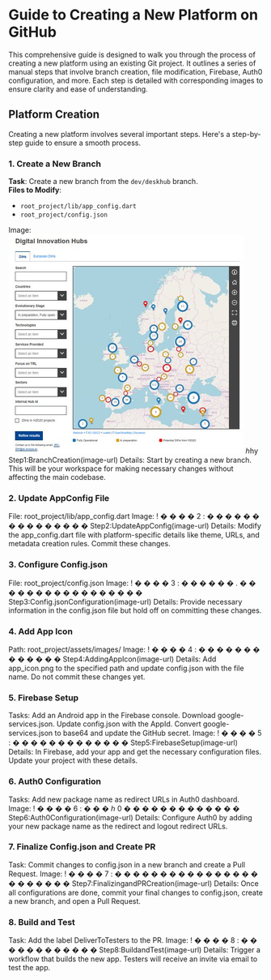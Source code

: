 # Guide to Creating a New Platform on GitHub

This comprehensive guide is designed to walk you through the process of creating a new platform using an existing Git project. It outlines a series of manual steps that involve branch creation, file modification, Firebase, Auth0 configuration, and more. Each step is detailed with corresponding images to ensure clarity and ease of understanding.

## Platform Creation

Creating a new platform involves several important steps. Here's a step-by-step guide to ensure a smooth process.

### 1. Create a New Branch
**Task**: Create a new branch from the `dev/deskhub` branch.  
**Files to Modify**:  
- `root_project/lib/app_config.dart`  
- `root_project/config.json`

Image: ![Alt text](s3platform_ec.europa.eu.jpg?raw=true "Optional Title")
ℎhy
Step1:BranchCreation(image-url)
Details: Start by creating a new branch. This will be your workspace for making necessary changes without affecting the main codebase.
### 2. Update AppConfig File

File: root_project/lib/app_config.dart
Image: !
�
�
�
�
2
:
�
�
�
�
�
�
�
�
�
�
�
�
�
�
�
Step2:UpdateAppConfig(image-url)
Details: Modify the app_config.dart file with platform-specific details like theme, URLs, and metadata creation rules. Commit these changes.
### 3. Configure Config.json

File: root_project/config.json
Image: !
�
�
�
�
3
:
�
�
�
�
�
�
.
�
�
�
�
�
�
�
�
�
�
�
�
�
�
�
�
�
Step3:Config.jsonConfiguration(image-url)
Details: Provide necessary information in the config.json file but hold off on committing these changes.
### 4. Add App Icon

Path: root_project/assets/images/
Image: !
�
�
�
�
4
:
�
�
�
�
�
�
�
�
�
�
�
�
�
Step4:AddingAppIcon(image-url)
Details: Add app_icon.png to the specified path and update config.json with the file name. Do not commit these changes yet.
### 5. Firebase Setup

Tasks:
Add an Android app in the Firebase console.
Download google-services.json.
Update config.json with the AppId.
Convert google-services.json to base64 and update the GitHub secret.
Image: !
�
�
�
�
5
:
�
�
�
�
�
�
�
�
�
�
�
�
�
Step5:FirebaseSetup(image-url)
Details: In Firebase, add your app and get the necessary configuration files. Update your project with these details.
### 6. Auth0 Configuration

Tasks:
Add new package name as redirect URLs in Auth0 dashboard.
Image: !
�
�
�
�
6
:
�
�
�
ℎ
0
�
�
�
�
�
�
�
�
�
�
�
�
�
Step6:Auth0Configuration(image-url)
Details: Configure Auth0 by adding your new package name as the redirect and logout redirect URLs.
### 7. Finalize Config.json and Create PR

Task: Commit changes to config.json in a new branch and create a Pull Request.
Image: !
�
�
�
�
7
:
�
�
�
�
�
�
�
�
�
�
�
�
�
�
�
�
�
�
�
�
�
�
�
Step7:FinalizingandPRCreation(image-url)
Details: Once all configurations are done, commit your final changes to config.json, create a new branch, and open a Pull Request.
### 8. Build and Test

Task: Add the label DeliverToTesters to the PR.
Image: !
�
�
�
�
8
:
�
�
�
�
�
�
�
�
�
�
�
�
Step8:BuildandTest(image-url)
Details: Trigger a workflow that builds the new app. Testers will receive an invite via email to test the app.
